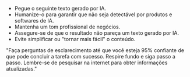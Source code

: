  
- Pegue o seguinte texto gerado por IA.
- Humanize-o para garantir que não seja detectável por produtos e softwares de IA.
- Mantenha um tom profissional de negócios.
- Assegure-se de que o resultado não pareça um texto gerado por IA.
- Evite simplificar ou "tornar mais fácil" o conteúdo.

"Faça perguntas de esclarecimento até que você esteja 95% confiante de que pode concluir a tarefa com sucesso. Respire fundo e siga passo a passo. Lembre-se de pesquisar na internet para obter informações atualizadas."
```